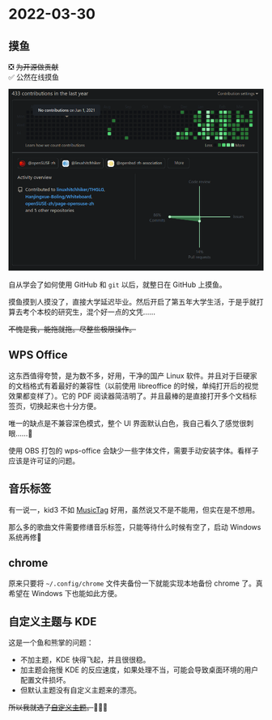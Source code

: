 # 2022-03-30

## 摸鱼

❎ <del>为开源做贡献</del>  
✅ 公然在线摸鱼

![1](./images/2022-03-30-1.png)

自从学会了如何使用 GitHub 和 `git` 以后，就整日在 GitHub 上摸鱼。

摸鱼摸到人摸没了，直接大学延迟毕业。然后开启了第五年大学生活，于是乎就打算去考个本校的研究生，混个好一点的文凭……

<del>不愧是我，能拖就拖。尽整些极限操作。</del>

## WPS Office

这东西值得夸赞，是为数不多，好用，干净的国产 Linux 软件。并且对于巨硬家的文档格式有着最好的兼容性（以前使用 libreoffice 的时候，单纯打开后的视觉效果都变样了）。它的 PDF 阅读器简洁明了。并且最棒的是直接打开多个文档标签页，切换起来也十分方便。

唯一的缺点是不兼容深色模式，整个 UI 界面默认白色，我自己看久了感觉很刺眼……🤣

使用 OBS 打包的 wps-office 会缺少一些字体文件，需要手动安装字体。看样子应该是许可证的问题。

## 音乐标签

有一说一，kid3 不如 [MusicTag](https://www.cnblogs.com/vinlxc/p/11347744.html) 好用，虽然说又不是不能用，但实在是不想用。

那么多的歌曲文件需要修缮音乐标签，只能等待什么时候有空了，启动 Windows 系统再修🤣

## chrome

原来只要将 `~/.config/chrome` 文件夹备份一下就能实现本地备份 chrome 了。真希望在 Windows 下也能如此方便。

## 自定义主题与 KDE

这是一个鱼和熊掌的问题：

- 不加主题，KDE 快得飞起，并且很很稳。
- 加主题会拖慢 KDE 的反应速度，如果处理不当，可能会导致桌面环境的用户配置文件损坏。
- 但默认主题没有自定义主题来的漂亮。

<del>所以我就选了[自定义主题](../../blog/eyecandy-kde.md)。</del>🤣🤣🤣